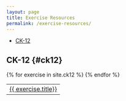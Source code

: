 ```yaml
---
layout: page
title: Exercise Resources
permalink: /exercise-resources/
---
```


- [CK-12](#ck12)

## CK-12 {#ck12}

<table>
{% for exercise in site.ck12 %}
  <tr>
    <td><a href="{{ exercise.url }}">{{ exercise.title}}</a></td>
  </tr>
{% endfor %}
</table>